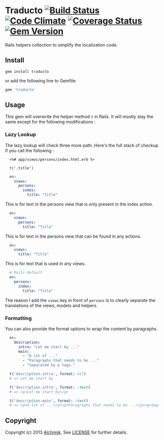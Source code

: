 Traducto [![Build Status](https://secure.travis-ci.org/alchimikweb/traducto.png?branch=master)](http://travis-ci.org/alchimikweb/traducto) [![Code Climate](https://codeclimate.com/github/alchimikweb/traducto.png)](https://codeclimate.com/github/alchimikweb/traducto) [![Coverage Status](https://coveralls.io/repos/alchimikweb/traducto/badge.png)](https://coveralls.io/r/alchimikweb/traducto) [![Gem Version](https://badge.fury.io/rb/traducto.png)](http://badge.fury.io/rb/traducto)
===============

Rails helpers collection to simplify the localization code.

Install
-------

```
gem install traducto
```

or add the following line to Gemfile:

```ruby
gem 'traducto'
```

Usage
-----

This gem will overwrite the helper method ```t``` in Rails. It will mostly stay the same except for the following modifications :

### Lazy Lookup
The lazy lookup will check three more path. Here's the full stack of checkup if you call the following :

```erb
  <%# app/views/persons/index.html.erb %>

  t('.title')
```

```yaml
  en:
    views:
      persons:
        index:
          title: "Title"
```

This is for text in the persons view that is only present in the index action.

```yaml
  en:
    views:
      persons:
        title: "Title"
```

This is for text in the persons view that can be found in any actions.

```yaml
  en:
    views:
      title: "Title"
```

This is for text that is used in any views.

```yaml
  # Rails default
  en:
    persons:
      index:
        title: "Title"
```

The reason I add the ```views``` key in front of ```persons``` is to clearly separate the translations of the views, models and helpers.

### Formatting
You can also provide the format options to wrap the content by paragraphs.

```yaml
  en:
    description:
      intro: "Let me start by ..."
      main:
        - "A lot of ..."
        - "Paragraphs that needs to be ..."
        - "Separated by p tags."
```

```ruby
  t('description.intro', format: nil)
  # => Let me start by

  t('description.intro', format: :text)
  # => <p>Let me start by</p>

  t('description.main', format: :text)
  # => <p>A lot of ...</p><p>Paragraphs that needs to be ...</p><p>Separated by p tags.</p>
```


Copyright
---------

Copyright (c) 2013 [Alchimik](http://www.alchimik.com). See [LICENSE](LICENCE) for further details.
